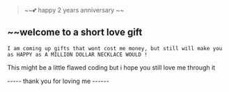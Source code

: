 

> ~~💕 happy 2 years anniversary ~~

## ~~welcome to a short love gift  


```
I am coming up gifts that wont cost me money, but still will make you as HAPPY as A MILLION DOLLAR NECKLACE WOULD ! 
```
This might be a little flawed coding but i hope
you still love me through it 





 ----- thank you for loving me ------ 
 
 
 
 
